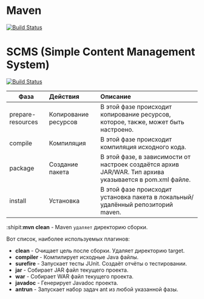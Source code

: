 # Maven
[![Build Status](https://user-images.githubusercontent.com/94693119/169599124-6bbba31b-ca93-469d-886c-3e102d5ca6cc.png)](https://maven.apache.org/guides/getting-started/index.html#maven-getting-started-guide)


# SCMS (Simple Content Management System)
[![Build Status](https://user-images.githubusercontent.com/94693119/169599690-e303d3d8-c887-4dda-be55-35ac393853cb.png)](https://github.com/lhazlewood/scms/blob/master/README.md)


| Фаза | Действия | Описание |
|----------------|:---------|:----------------|
| prepare-resources | Копирование ресурсов | В этой фазе происходит копирование ресурсов, которое, также, может быть настроено. |
| compile	| Компиляция	|В этой фазе происходит компиляция исходного кода.|
|package	|Создание пакета	|В этой фазе, в зависимости от настроек создаётся архив JAR/WAR. Тип архива указывается в pom.xml файле.|
|install	|Установка	|В этой фазе происходит установка пакета в локальный/удалённый репозиторий maven.|
 
:shipit:**mvn clean** - Maven `удаляет` директорию сборки.

Вот список, наиболее используемых плагинов:

* **clean** - 
Очищает цель после сборки. Удаляет директорию target.  
* **compiler** - 
Компилирует исходные Java файлы.  
* **surefire** - 
Запускает тесты JUnit. Создаёт отчёты о тестировании.  
* **jar** - 
Собирает JAR файл текущего проекта.  
* **war** - 
Собирает WAR файл текущего проекта.  
* **javadoc** - 
Генерирует Javadoc проекта.  
* **antrun** - 
Запускает набор задач ant из любой указанной фазы.  
